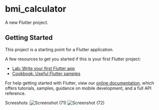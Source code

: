 # bmi_calculator

A new Flutter project.

## Getting Started

This project is a starting point for a Flutter application.

A few resources to get you started if this is your first Flutter project:

- [Lab: Write your first Flutter app](https://flutter.dev/docs/get-started/codelab)
- [Cookbook: Useful Flutter samples](https://flutter.dev/docs/cookbook)

For help getting started with Flutter, view our
[online documentation](https://flutter.dev/docs), which offers tutorials,
samples, guidance on mobile development, and a full API reference.

Screeshots :![Screenshot (71)](https://user-images.githubusercontent.com/74523089/131964463-56c1c562-61d9-4289-bd32-a109aa0c276d.png)
![Screenshot (72)](https://user-images.githubusercontent.com/74523089/131964476-b3000612-fdbb-4781-808f-012d6863bd8d.png)


